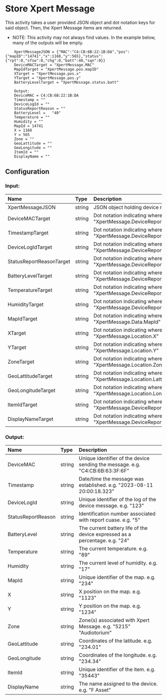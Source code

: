 # Store Xpert Message

This activity takes a user provided JSON object and dot notation keys for said object. Then, the Xpert Message items are returned.

- NOTE: This activity may not always find values. In the example below, many of the outputs will be empty.

```
    XpertMessageJSON = {"MAC":"C4:CB:6B:22:1B:DA","pos":{"mapID":"14741","x":1168,"y":565},"status":{"rpt":0,"sfsw":0,"chg":0,"batt":40,"sqn":0}}
    DeviceMACTarget = "XpertMessage.MAC"
    MapIdTarget = "XpertMessage.pos.mapID"
    XTarget = "XpertMessage.pos.x"
    YTarget = "XpertMessage.pos.y"
    BatteryLevelTarget = "XpertMessage.status.batt"

    Output:
    DeviceMAC = C4:CB:6B:22:1B:DA
    Timestamp = ""
    DeviceLogId = ""
    StatusReportReason = ""
    BatteryLevel =   "40"
    Temperature = ""
    Humidity = ""
    MapId = 14741
    X = 1168
    Y = 565
    Zone = ""
    GeoLattitude = ""
    GeoLongitude = ""
    ItemId = ""
    DisplayName = ""
```

## Configuration

### Input:

| Name                     | Type   | Description                                                                                                         |
| :----------------------- | :----- | :------------------------------------------------------------------------------------------------------------------ |
| XpertMessageJSON         | string | JSON object holding device related status details. e.g. "{}"                                                        |
| DeviceMACTarget          | string | Dot notation indicating where to search JSON object. e.g. "XpertMessage.DeviceReports[0].DeviceUniqueID"            |
| TimestampTarget          | string | Dot notation indicating where to search JSON object. e.g. "XpertMessage.DeviceReports[0].TimeStamp"                 |
| DeviceLogIdTarget        | string | Dot notation indicating where to search JSON object. e.g. "XpertMessage.DeviceReports[0].DeviceLogId"               |
| StatusReportReasonTarget | string | Dot notation indicating where to search JSON object. e.g. "XpertMessage.DeviceReports[0].Status.DeviceReportReason" |
| BatteryLevelTarget       | string | Dot notation indicating where to search JSON object. e.g. "XpertMessage.DeviceReports[0].Status.BatteryLevel"       |
| TemperatureTarget        | string | Dot notation indicating where to search JSON object. e.g. "XpertMessage.DeviceReports[0].Therm.Temperature"         |
| HumidityTarget           | string | Dot notation indicating where to search JSON object. e.g. "XpertMessage.DeviceReports[0].Them.Humidity"             |
| MapIdTarget              | string | Dot notation indicating where to search JSON object. e.g. "XpertMessage.Data.MapId"                                 |
| XTarget                  | string | Dot notation indicating where to search JSON object. e.g. "XpertMessage.Location.X"                                 |
| YTarget                  | string | Dot notation indicating where to search JSON object. e.g. "XpertMessage.Location.Y"                                 |
| ZoneTarget               | string | Dot notation indicating where to search JSON object. e.g. "XpertMessage.Location.Zone"                              |
| GeoLattitudeTarget       | string | Dot notation indicating where to search JSON object. e.g. "XpertMessage.Location.Lattitude"                         |
| GeoLongitudeTarget       | string | Dot notation indicating where to search JSON object. e.g. "XpertMessage.Location.Longitude"                         |
| ItemIdTarget             | string | Dot notation indicating where to search JSON object. e.g. "XpertMessage.DeviceReports[0].Itme.ItemId"               |
| DisplayNameTarget        | string | Dot notation indicating where to search JSON object. e.g. "XpertMessage.DeviceReports[0].RTLSModel2D.DisplayName"   |

### Output:

| Name               | Type   | Description                                                                   |
| :----------------- | :----- | :---------------------------------------------------------------------------- |
| DeviceMAC          | string | Unique identifier of the device sending the message. e.g. "C4:CB:6B:63:3F:6F" |
| Timestamp          | string | Date/time the message was established. e.g. "2023-08-11 20:00:18.323"         |
| DeviceLogId        | string | Unique identifier of the log of the device message. e.g. "123"                |
| StatusReportReason | string | Identification number associated with report cuase. e.g. "5"                  |
| BatteryLevel       | string | The current battery life of the device expressed as a percentage. e.g. "24"   |
| Temperature        | string | The current temperature. e.g. "89"                                            |
| Humidity           | string | The current level of humidity. e.g. "17"                                      |
| MapId              | string | Unique identifier of the map. e.g. "234"                                      |
| X                  | string | X position on the map. e.g. "1123"                                            |
| Y                  | string | Y position on the map. e.g. "1234"                                            |
| Zone               | string | Zone(s) associated with Xpert Message. e.g. "5215" "Audiotorium"              |
| GeoLattitude       | string | Coordinates of the latitude. e.g. "234.01"                                    |
| GeoLongitude       | string | Coordinates of the longitude. e.g. "234.34"                                   |
| ItemId             | string | Unique identifier of the item. e.g. "35443"                                   |
| DisplayName        | string | The name assigned to the device. e.g. "F Asset"                               |

